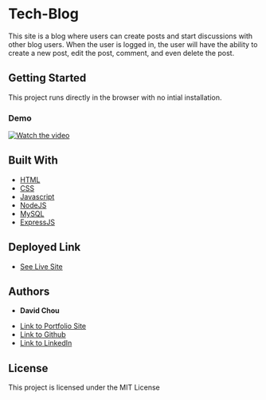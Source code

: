 # Tech-Blog

This site is a blog where users can create posts and start discussions with other blog users. When the user is logged in, the user will have the ability to create a new post, edit the post, comment, and even delete the post. 

## Getting Started

This project runs directly in the browser with no intial installation.

### Demo

[![Watch the video]()](https://watch.screencastify.com/v/7mhPrnWqIP7qTLCPLKgS)

## Built With

* [HTML](https://developer.mozilla.org/en-US/docs/Web/HTML)
* [CSS](https://developer.mozilla.org/en-US/docs/Web/CSS)
* [Javascript](https://developer.mozilla.org/en-US/docs/Web/JavaScript)
* [NodeJS](https://nodejs.org/en/docs/)
* [MySQL](https://www.mysql.com/)
* [ExpressJS](https://expressjs.com/)

## Deployed Link

* [See Live Site](https://desolate-journey-88322.herokuapp.com/)


## Authors

* **David Chou** 

- [Link to Portfolio Site](#)
- [Link to Github](https://github.com/dazedchou)
- [Link to LinkedIn](https://www.linkedin.com/in/davidchou99)



## License

This project is licensed under the MIT License 


